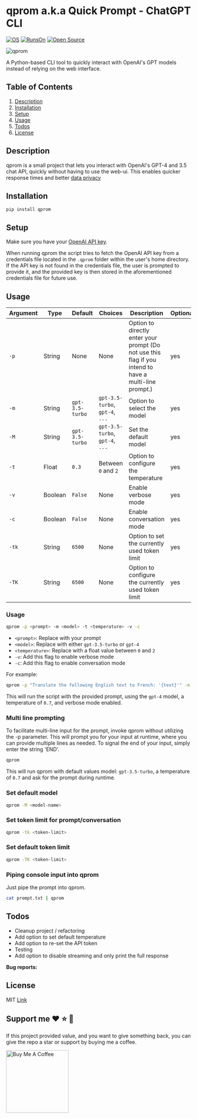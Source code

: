 # qprom a.k.a Quick Prompt - ChatGPT CLI

[![OS](https://img.shields.io/badge/Runs%20on%3A-Linux%20%7C%20Mac-green)]() [![RunsOn](https://img.shields.io/github/license/MartinWie/AEnv)](https://github.com/MartinWie/AEnv/blob/master/LICENSE) [![Open Source](https://badges.frapsoft.com/os/v1/open-source.svg?v=103)](https://opensource.org/)

![qprom](https://github.com/MartinWie/qprom/blob/main/qprom_logo.png)

A Python-based CLI tool to quickly interact with OpenAI's GPT models instead of relying on the web interface.

## Table of Contents

1. [Description](#description)
2. [Installation](#installation)
3. [Setup](#Setup)
3. [Usage](#Usage)
4. [Todos](#Todos)
5. [License](#License)

## Description

qprom is a small project that lets you interact with OpenAI's GPT-4 and 3.5 chat API, quickly without having to use the web-ui.
This enables quicker response times and better [data privacy](https://openai.com/policies/api-data-usage-policies)

## Installation


```
pip install qprom
```

## Setup

Make sure you have your [OpenAI API key](https://platform.openai.com/account/api-keys).

When running qprom the script tries to fetch the OpenAI API key from a credentials file located in the `.qprom` folder within the user's home directory. 
If the API key is not found in the credentials file, the user is prompted to provide it, and the provided key is then stored in the aforementioned credentials file for future use.

## Usage

| Argument | Type    | Default         | Choices                         | Description                                                                                            | Optional |
|----------|---------|-----------------|---------------------------------|--------------------------------------------------------------------------------------------------------|---|
| `-p`     | String  | None            | None                            | Option to directly enter your prompt (Do not use this flag if you intend to have a multi-line prompt.) | yes |
| `-m`     | String  | `gpt-3.5-turbo` | `gpt-3.5-turbo`, `gpt-4`, `...` | Option to select the model                                                                             | yes |
| `-M`     | String  | `gpt-3.5-turbo` | `gpt-3.5-turbo`, `gpt-4`, `...` | Set the default model                                                                                  | yes |
| `-t`     | Float   | `0.3`           | Between `0` and `2`             | Option to configure the temperature                                                                    | yes |
| `-v`     | Boolean | `False`         | None                            | Enable verbose mode                                                                                    | yes |
| `-c`     | Boolean | `False`         | None                            | Enable conversation mode                                                                               | yes |
| `-tk`    | String  | `6500`          | None                            | Option to set the currently used token limit                                                           | yes |
| `-TK`    | String  | `6500`          | None                            | Option to configure the currently used token limit                                                     | yes |

### Usage

```bash
qprom -p <prompt> -m <model> -t <temperature> -v -c
```

- `<prompt>`: Replace with your prompt
- `<model>`: Replace with either `gpt-3.5-turbo` or `gpt-4`
- `<temperature>`: Replace with a float value between `0` and `2`
- `-v`: Add this flag to enable verbose mode
- `-c`: Add this flag to enable conversation mode

For example:

```bash
qprom -p "Translate the following English text to French: '{text}'" -m gpt-4 -t 0.7 -v
```

This will run the script with the provided prompt, using the `gpt-4` model, a temperature of `0.7`, and verbose mode enabled.

### Multi line prompting
To facilitate multi-line input for the prompt, invoke qprom without utilizing the -p parameter. This will prompt you for your input at runtime, where you can provide multiple lines as needed. To signal the end of your input, simply enter the string 'END'.

```bash
qprom
```

This will run qprom with default values model: `gpt-3.5-turbo`, a temperature of `0.7` and ask for the prompt during runtime.

### Set default model

```bash
qprom -M <model-name>
```

### Set token limit for prompt/conversation

```bash
qprom -tk <token-limit>
```

### Set default token limit

```bash
qprom -TK <token-limit>
```


### Piping console input into qprom 
Just pipe the prompt into qprom.

```bash
cat prompt.txt | qprom
```

## Todos

* Cleanup project / refactoring
* Add option to set default temperature
* Add option to re-set the API token
* Testing
* Add option to disable streaming and only print the full response


**Bug reports:**


## License

MIT [Link](https://github.com/MartinWie/qprom/blob/master/LICENSE)

## Support me :heart: :star: :money_with_wings:
If this project provided value, and you want to give something back, you can give the repo a star or support by buying me a coffee.

<a href="https://buymeacoffee.com/MartinWie" target="_blank"><img src="https://cdn.buymeacoffee.com/buttons/v2/default-blue.png" alt="Buy Me A Coffee" width="170"></a>